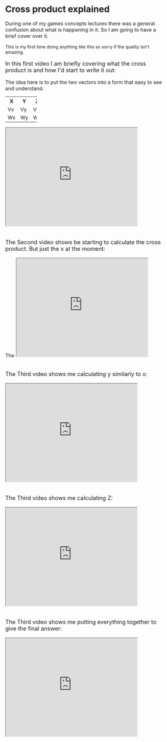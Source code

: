 # Cross product explained

<p style="font-size:16px">During one of my games concepts lectures there was a general confusion about what is happening in it. So I am going to have a brief cover over it. <br></p>

<p style="font-size:14px"> This is my first time doing anything like this so sorry if the quality isn't amazing.</p>

<p style="font-size:18px">In this first video I am briefly covering what the cross product is and how I'd start to write it out:</p>

<p style="font-size:16px">The idea here is to put the two vectors into a form that easy to see and understand.</p>

<table style="width:20%">
  <tr>
    <th>X</th>
    <th>Y</th>
    <th>Z</th>
  </tr>
  <tr>
    <td>Vx</td>
    <td>Vy</td>
    <td>Vz</td>
  </tr>
  <tr>
    <td>Wx</td>
    <td>Wy</td>
    <td>Wz</td>
  </tr>
</table>

<iframe width="420" height="315"
src="https://www.youtube.com/embed/dIB3xGbndso">
</iframe>

<p style="font-size:18px"><br> The Second video shows be starting to calculate the cross product. But just the x at the moment:</p>

<p style="font-size:16px">The

<iframe width="420" height="315"
src="https://www.youtube.com/embed/z6x4OjVvPmM">
</iframe>

<p style="font-size:18px"> <br>The Third video shows me calculating y similarly to x:</p>

<iframe width="420" height="315"
src="https://www.youtube.com/embed/Oq04485K2v8">
</iframe>

<p style="font-size:18px"> <br>The Third video shows me calculating Z:</p>

<iframe width="420" height="315"
src="https://www.youtube.com/embed/MkU2XPSFeGA">
</iframe>

<p style="font-size:18px"> <br>The Third video shows me putting everything together to give the final answer:</p>

<iframe width="420" height="315"
src="https://www.youtube.com/embed/GojkhIdKIy0">
</iframe>
